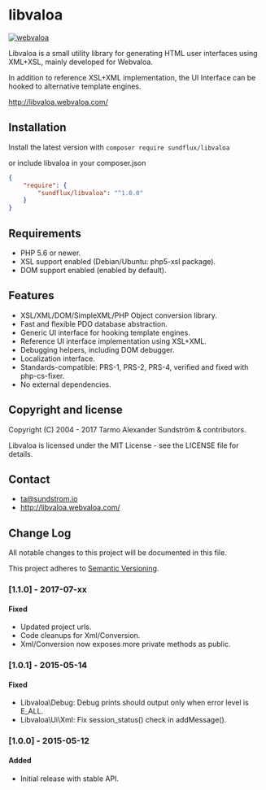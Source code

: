 libvaloa
========

[![webvaloa](https://github.com/sundflux/libvaloa/blob/master/.vendor.png)](https://github.com/sundflux/libvaloa/blob/master/.vendor.png)

Libvaloa is a small utility library for generating HTML user interfaces using XML+XSL, mainly developed for Webvaloa. 

In addition to reference XSL+XML implementation, the UI Interface can be hooked to alternative template engines.

http://libvaloa.webvaloa.com/

## Installation

Install the latest version with `composer require sundflux/libvaloa`

or include libvaloa in your composer.json

```json
{
    "require": {
        "sundflux/libvaloa": "^1.0.0"
    }
}
```

## Requirements

- PHP 5.6 or newer.
- XSL support enabled (Debian/Ubuntu: php5-xsl package).
- DOM support enabled (enabled by default).

## Features

- XSL/XML/DOM/SimpleXML/PHP Object conversion library.
- Fast and flexible PDO database abstraction.
- Generic UI interface for hooking template engines.
- Reference UI interface implementation using XSL+XML.
- Debugging helpers, including DOM debugger.
- Localization interface.
- Standards-compatible: PRS-1, PRS-2, PRS-4, verified and fixed with php-cs-fixer.
- No external dependencies.

## Copyright and license

Copyright (C) 2004 - 2017 Tarmo Alexander Sundström & contributors.

Libvaloa is licensed under the MIT License - see the LICENSE file for details.

## Contact

- ta@sundstrom.io
- http://libvaloa.webvaloa.com/

## Change Log
All notable changes to this project will be documented in this file.

This project adheres to [Semantic Versioning](http://semver.org/).

### [1.1.0] - 2017-07-xx
#### Fixed
- Updated project urls.
- Code cleanups for Xml/Conversion.
- Xml/Conversion now exposes more private methods as public.

### [1.0.1] - 2015-05-14
#### Fixed
- Libvaloa\Debug: Debug prints should output only when error level is E_ALL.
- Libvaloa\Ui\Xml: Fix session_status() check in addMessage().

### [1.0.0] - 2015-05-12
#### Added
- Initial release with stable API.

